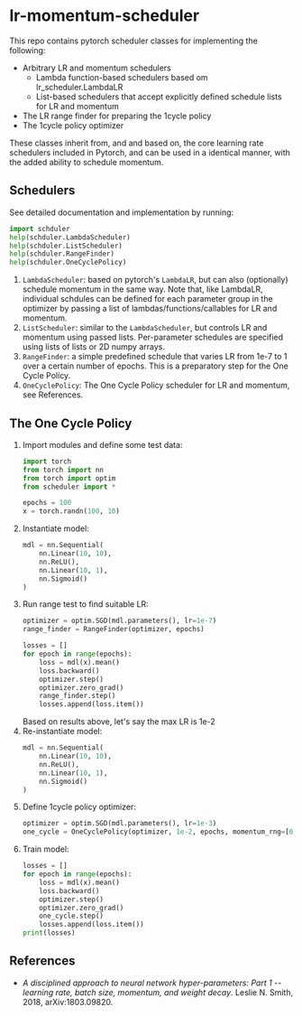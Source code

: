 # lr-momentum-scheduler

This repo contains pytorch scheduler classes for implementing the following:

* Arbitrary LR and momentum schedulers
  * Lambda function-based schedulers based om lr_scheduler.LambdaLR
  * List-based schedulers that accept explicitly defined schedule lists for LR and momentum
* The LR range finder for preparing the 1cycle policy
* The 1cycle policy optimizer

These classes inherit from, and and based on, the core learning rate schedulers included in Pytorch, and can be used in a identical manner, with the added ability to schedule momentum.

## Schedulers

See detailed documentation and implementation by running:

```python
import schduler
help(schduler.LambdaScheduler)
help(schduler.ListScheduler)
help(schduler.RangeFinder)
help(schduler.OneCyclePolicy)
```

1. `LambdaScheduler`: based on pytorch's `LambdaLR`, but can also (optionally) schedule momentum in the same way. Note that, like LambdaLR, individual schdules can be defined for each parameter group in the optimizer by passing a list of lambdas/functions/callables for LR and momentum.
1. `ListScheduler`: similar to the `LambdaScheduler`, but controls LR and momentum using passed lists. Per-parameter schedules are specified using lists of lists or 2D numpy arrays.
1. `RangeFinder`: a simple predefined schedule that varies LR from 1e-7 to 1 over a certain number of epochs. This is a preparatory step for the One Cycle Policy.
1. `OneCyclePolicy`: The One Cycle Policy scheduler for LR and momentum, see References.

## The One Cycle Policy

1. Import modules and define some test data:
    ```python
    import torch
    from torch import nn
    from torch import optim
    from scheduler import *
    
    epochs = 100
    x = torch.randn(100, 10)
    ```
1. Instantiate model:
    ```python
    mdl = nn.Sequential(
        nn.Linear(10, 10),
        nn.ReLU(),
        nn.Linear(10, 1),
        nn.Sigmoid()
    )
    ```
1. Run range test to find suitable LR:
    ```python
    optimizer = optim.SGD(mdl.parameters(), lr=1e-7)
    range_finder = RangeFinder(optimizer, epochs)
    
    losses = []
    for epoch in range(epochs):
        loss = mdl(x).mean()
        loss.backward()
        optimizer.step()
        optimizer.zero_grad()
        range_finder.step()
        losses.append(loss.item())
    ```
    Based on results above, let's say the max LR is 1e-2
1. Re-instantiate model:
    ```python
    mdl = nn.Sequential(
        nn.Linear(10, 10),
        nn.ReLU(),
        nn.Linear(10, 1),
        nn.Sigmoid()
    )
    ```
1. Define 1cycle policy optimizer:
    ```python
    optimizer = optim.SGD(mdl.parameters(), lr=1e-3)
    one_cycle = OneCyclePolicy(optimizer, 1e-2, epochs, momentum_rng=[0.85, 0.95])
    ```
1. Train model:
    ```python
    losses = []
    for epoch in range(epochs):
        loss = mdl(x).mean()
        loss.backward()
        optimizer.step()
        optimizer.zero_grad()
        one_cycle.step()
        losses.append(loss.item())
    print(losses)
    ```

## References

* _A disciplined approach to neural network hyper-parameters: Part 1 -- learning rate, batch size, momentum, and weight decay_. Leslie N. Smith, 2018, arXiv:1803.09820.
    
